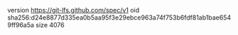 version https://git-lfs.github.com/spec/v1
oid sha256:d24e8877d335ea0b5aa95f3e29ebce963a74f753b6fdf81ab1bae6549ff96a5a
size 4076
